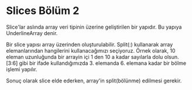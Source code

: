 # Slices Bölüm 2

Slice'lar aslında array veri tipinin üzerine geliştirilen bir yapıdır. Bu yapıya UnderlineArray denir. 

Bir slice yapısı array üzerinden oluşturulabilir. Split(:) kullanarak array elemanlarından hangilerini kullanacağımızı seçiyoruz. Örnek olarak, 10 eleman uzunluğunda bir arrayin içi 1 den 10 a kadar sayılarla dolu olsun. [3:6] gibi bir ifade kullandığımızda 3. elemanda 6. elemana kadar bir bölme işlemi yapılır.

Sonuç olarak slice elde ederken, array'in split(bölünme) edilmesi gerekir.